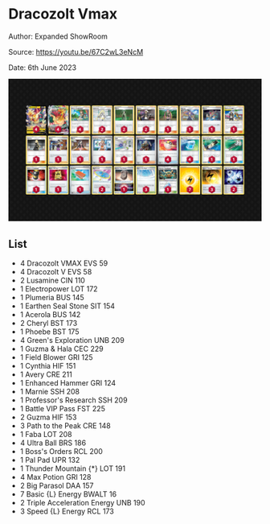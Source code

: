 # Dracozolt Vmax

Author: Expanded ShowRoom

Source: <https://youtu.be/67C2wL3eNcM>

Date: 6th June 2023

![decklist](../../images/SVI/Dracozolt%20Vmax/1-%20Dracozolt%20Vmax.png)

## List

* 4 Dracozolt VMAX EVS 59
* 4 Dracozolt V EVS 58
* 2 Lusamine CIN 110
* 1 Electropower LOT 172
* 1 Plumeria BUS 145
* 1 Earthen Seal Stone SIT 154
* 1 Acerola BUS 142
* 2 Cheryl BST 173
* 1 Phoebe BST 175
* 4 Green's Exploration UNB 209
* 1 Guzma & Hala CEC 229
* 1 Field Blower GRI 125
* 1 Cynthia HIF 151
* 1 Avery CRE 211
* 1 Enhanced Hammer GRI 124
* 1 Marnie SSH 208
* 1 Professor's Research SSH 209
* 1 Battle VIP Pass FST 225
* 2 Guzma HIF 153
* 3 Path to the Peak CRE 148
* 1 Faba LOT 208
* 4 Ultra Ball BRS 186
* 1 Boss's Orders RCL 200
* 1 Pal Pad UPR 132
* 1 Thunder Mountain {*} LOT 191
* 4 Max Potion GRI 128
* 2 Big Parasol DAA 157
* 7 Basic {L} Energy BWALT 16
* 2 Triple Acceleration Energy UNB 190
* 3 Speed {L} Energy RCL 173
